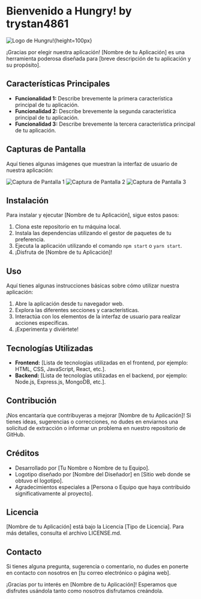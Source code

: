 # Bienvenido a Hungry! by trystan4861

![Logo de Hungru!](https://ik.imagekit.io/trystan4861/hungry/hungry.svg){height=100px}

¡Gracias por elegir nuestra aplicación! [Nombre de tu Aplicación] es una herramienta poderosa diseñada para [breve descripción de tu aplicación y su propósito].

## Características Principales

- **Funcionalidad 1:** Describe brevemente la primera característica principal de tu aplicación.
- **Funcionalidad 2:** Describe brevemente la segunda característica principal de tu aplicación.
- **Funcionalidad 3:** Describe brevemente la tercera característica principal de tu aplicación.

## Capturas de Pantalla

Aquí tienes algunas imágenes que muestran la interfaz de usuario de nuestra aplicación:

![Captura de Pantalla 1](captura_de_pantalla_1.png)
![Captura de Pantalla 2](captura_de_pantalla_2.png)
![Captura de Pantalla 3](captura_de_pantalla_3.png)

## Instalación

Para instalar y ejecutar [Nombre de tu Aplicación], sigue estos pasos:

1. Clona este repositorio en tu máquina local.
2. Instala las dependencias utilizando el gestor de paquetes de tu preferencia.
3. Ejecuta la aplicación utilizando el comando `npm start` o `yarn start`.
4. ¡Disfruta de [Nombre de tu Aplicación]!

## Uso

Aquí tienes algunas instrucciones básicas sobre cómo utilizar nuestra aplicación:

1. Abre la aplicación desde tu navegador web.
2. Explora las diferentes secciones y características.
3. Interactúa con los elementos de la interfaz de usuario para realizar acciones específicas.
4. ¡Experimenta y diviértete!

## Tecnologías Utilizadas

- **Frontend:** [Lista de tecnologías utilizadas en el frontend, por ejemplo: HTML, CSS, JavaScript, React, etc.].
- **Backend:** [Lista de tecnologías utilizadas en el backend, por ejemplo: Node.js, Express.js, MongoDB, etc.].

## Contribución

¡Nos encantaría que contribuyeras a mejorar [Nombre de tu Aplicación]! Si tienes ideas, sugerencias o correcciones, no dudes en enviarnos una solicitud de extracción o informar un problema en nuestro repositorio de GitHub.

## Créditos

- Desarrollado por [Tu Nombre o Nombre de tu Equipo].
- Logotipo diseñado por [Nombre del Diseñador] en [Sitio web donde se obtuvo el logotipo].
- Agradecimientos especiales a [Persona o Equipo que haya contribuido significativamente al proyecto].

## Licencia

[Nombre de tu Aplicación] está bajo la Licencia [Tipo de Licencia]. Para más detalles, consulta el archivo LICENSE.md.

## Contacto

Si tienes alguna pregunta, sugerencia o comentario, no dudes en ponerte en contacto con nosotros en [tu correo electrónico o página web].

¡Gracias por tu interés en [Nombre de tu Aplicación]! Esperamos que disfrutes usándola tanto como nosotros disfrutamos creándola.
